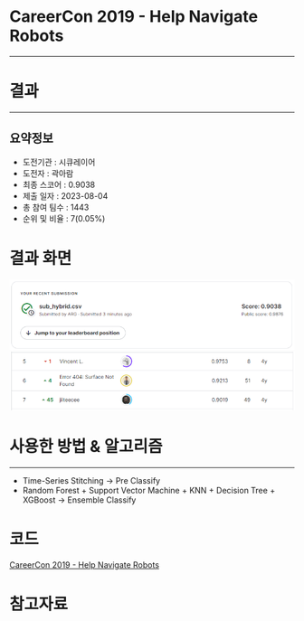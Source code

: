 # CareerCon 2019 - Help Navigate Robots
***
# 결과
***
## 요약정보
- 도전기관 : 시큐레이어
- 도전자 : 곽아람
- 최종 스코어 : 0.9038
- 제출 일자 : 2023-08-04
- 총 참여 팀수 : 1443
- 순위 및 비율 : 7(0.05%)

# 결과 화면
<img src="https://github.com/Arammmmm/kaggle/blob/27c1230d37c3743d456f0b70dc14308e3f8779d9/CareerCon%202019%20-%20Help%20Navigate%20Robots/img/score.PNG">
<img src="https://github.com/Arammmmm/kaggle/blob/27c1230d37c3743d456f0b70dc14308e3f8779d9/CareerCon%202019%20-%20Help%20Navigate%20Robots/img/leaderboard.PNG">

# 사용한 방법 & 알고리즘
***
- Time-Series Stitching → Pre Classify
- Random Forest + Support Vector Machine + KNN + Decision Tree + XGBoost → Ensemble Classify
# 코드
[CareerCon 2019 - Help Navigate Robots](https://github.com/Arammmmm/kaggle/blob/27c1230d37c3743d456f0b70dc14308e3f8779d9/CareerCon%202019%20-%20Help%20Navigate%20Robots/CareerCon_2019_-_Help_Navigate_Robots.ipynb)
# 참고자료

